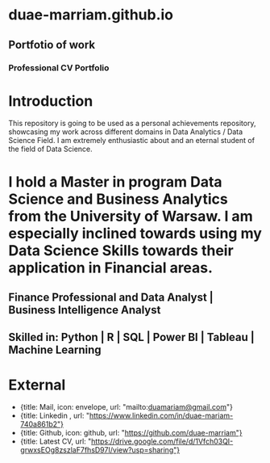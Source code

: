 
# duae-marriam.github.io
## Portfotio of work
### Professional CV Portfolio

# Introduction
This repository is going to be used as a personal achievements repository, showcasing my work across different domains in Data Analytics / Data Science Field. I am extremely enthusiastic about and an eternal student of the field of Data Science.

# I hold a Master in program Data Science and Business Analytics from the University of Warsaw. I am especially inclined towards using my Data Science Skills towards their application in Financial areas.

## Finance Professional and Data Analyst | Business Intelligence Analyst
## Skilled in: **Python | R | SQL | Power BI | Tableau | Machine Learning**



# External
  - {title: Mail, icon: envelope, url: "mailto:duamariam@gmail.com"}
  - {title: Linkedin ,  url: "https://www.linkedin.com/in/duae-mariam-740a861b2"}
  - {title: Github, icon: github, url: "https://github.com/duae-marriam"}
  - {title: Latest CV, url: "https://drive.google.com/file/d/1Vfch03QI-grwxsEOg8zszlaF7fhsD97I/view?usp=sharing"}
